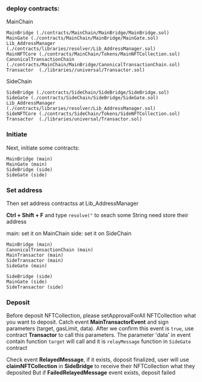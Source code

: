 ### deploy contracts:

MainChain
```
MainBridge (./contracts/MainChain/MainBridge/MainBridge.sol)
MainGate (./contracts/MainChain/MainBridge/MainGate.sol)
Lib_AddressManager (./contracts/libraries/resolver/Lib_AddressManager.sol)
MainNFTCore (./contracts/MainChain/Tokens/MainNFTCollection.sol)
CanonicalTransactionChain (./contracts/MainChain/MainBridge/CanonicalTransactionChain.sol)
Transactor  (./libraries//universal/Transactor.sol)
```
SideChain
```
SideBridge (./contracts/SideChain/SideBridge/SideBridge.sol)
SideGate (./contracts/SideChain/SideBridge/SideGate.sol)
Lib_AddressManager (./contracts/libraries/resolver/Lib_AddressManager.sol)
SideNFTCore (./contracts/SideChain/Tokens/SideNFTCollection.sol)
Transactor  (./libraries/universal/Transactor.sol)
```
### Initiate
Next, initiate some contracts:
```
MainBridge (main)
MainGate (main)
SideBridge (side)
SideGate (side)
```
### Set address
Then set address contractss at Lib_AddressManager

**Ctrl + Shift + F** and type `resolve("` to seach some String need store their address

main: set it on MainChain
side: set it on SideChain
```
MainBridge (main)
CanonicalTransactionChain (main)
MainTransactor (main)
SideTransactor (main)
SideGate (main)

SideBridge (side)
MainGate (side)
SideTransactor (side)
```

### Deposit
Before deposit NFTCollection, please setApprovalForAll NFTCollection what you want to deposit.
Catch event **MainTransactorEvent** and sign parameters (target, gasLimit, data).
After we confirm this event is `true`, use contract **Transactor** to call this parameters. 
The parameter 'data' in event contain function `target` will call and it is `relayMessage` function in `SideGate` contract

Check event **RelayedMessage**, if it exists, doposit finalized, user will use **claimNFTCollection** in **SideBridge** to receive their NFTCollection what they deposited
But if **FailedRelayedMessage** event exists, deposit failed